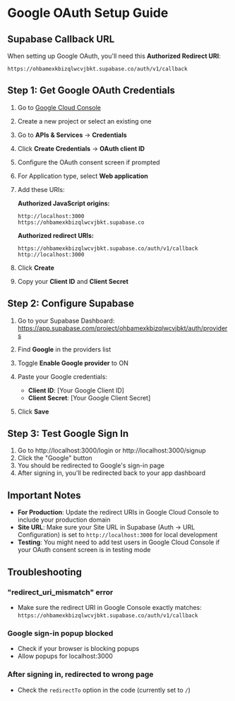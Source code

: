 # Google OAuth Setup Guide

## Supabase Callback URL

When setting up Google OAuth, you'll need this **Authorized Redirect URI**:

```
https://ohbamexkbizqlwcvjbkt.supabase.co/auth/v1/callback
```

## Step 1: Get Google OAuth Credentials

1. Go to [Google Cloud Console](https://console.cloud.google.com/)
2. Create a new project or select an existing one
3. Go to **APIs & Services** → **Credentials**
4. Click **Create Credentials** → **OAuth client ID**
5. Configure the OAuth consent screen if prompted
6. For Application type, select **Web application**
7. Add these URIs:

   **Authorized JavaScript origins:**
   ```
   http://localhost:3000
   https://ohbamexkbizqlwcvjbkt.supabase.co
   ```

   **Authorized redirect URIs:**
   ```
   https://ohbamexkbizqlwcvjbkt.supabase.co/auth/v1/callback
   http://localhost:3000
   ```

8. Click **Create**
9. Copy your **Client ID** and **Client Secret**

## Step 2: Configure Supabase

1. Go to your Supabase Dashboard:
   https://app.supabase.com/project/ohbamexkbizqlwcvjbkt/auth/providers

2. Find **Google** in the providers list

3. Toggle **Enable Google provider** to ON

4. Paste your Google credentials:
   - **Client ID**: [Your Google Client ID]
   - **Client Secret**: [Your Google Client Secret]

5. Click **Save**

## Step 3: Test Google Sign In

1. Go to http://localhost:3000/login or http://localhost:3000/signup
2. Click the "Google" button
3. You should be redirected to Google's sign-in page
4. After signing in, you'll be redirected back to your app dashboard

## Important Notes

- **For Production**: Update the redirect URIs in Google Cloud Console to include your production domain
- **Site URL**: Make sure your Site URL in Supabase (Auth → URL Configuration) is set to `http://localhost:3000` for local development
- **Testing**: You might need to add test users in Google Cloud Console if your OAuth consent screen is in testing mode

## Troubleshooting

### "redirect_uri_mismatch" error
- Make sure the redirect URI in Google Console exactly matches:
  `https://ohbamexkbizqlwcvjbkt.supabase.co/auth/v1/callback`

### Google sign-in popup blocked
- Check if your browser is blocking popups
- Allow popups for localhost:3000

### After signing in, redirected to wrong page
- Check the `redirectTo` option in the code (currently set to `/`)
